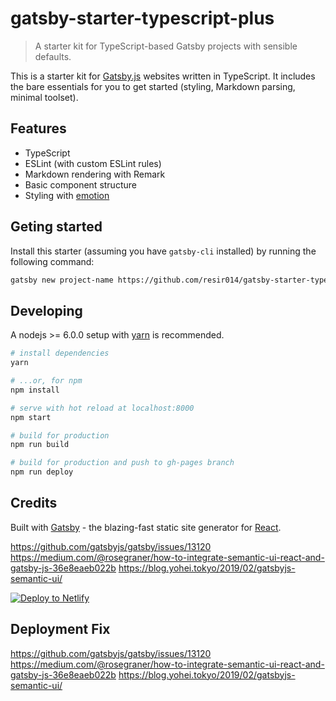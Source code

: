 # gatsby-starter-typescript-plus

> A starter kit for TypeScript-based Gatsby projects with sensible defaults.

This is a starter kit for [Gatsby.js](https://www.gatsbyjs.org/) websites written in TypeScript. It includes the bare essentials for you to get started (styling, Markdown parsing, minimal toolset).

## Features

- TypeScript
- ESLint (with custom ESLint rules)
- Markdown rendering with Remark
- Basic component structure
- Styling with [emotion](https://emotion.sh/)

## Geting started

Install this starter (assuming you have `gatsby-cli` installed) by running the following command:

```bash
gatsby new project-name https://github.com/resir014/gatsby-starter-typescript-plus
```

## Developing

A nodejs >= 6.0.0 setup with [yarn](https://yarnpkg.com/) is recommended.

```bash
# install dependencies
yarn

# ...or, for npm
npm install

# serve with hot reload at localhost:8000
npm start

# build for production
npm run build

# build for production and push to gh-pages branch
npm run deploy
```

## Credits

Built with [Gatsby](https://www.gatsbyjs.org/) - the blazing-fast static site generator for [React](https://facebook.github.io/react/).

<https://github.com/gatsbyjs/gatsby/issues/13120>
<https://medium.com/@rosegraner/how-to-integrate-semantic-ui-react-and-gatsby-js-36e8eaeb022b>
<https://blog.yohei.tokyo/2019/02/gatsbyjs-semantic-ui/>  

[![Deploy to Netlify](https://www.netlify.com/img/deploy/button.svg)](https://app.netlify.com/start/deploy?repository=https://github.com/resir014/gatsby-starter-typescript-plus)

## Deployment Fix

<https://github.com/gatsbyjs/gatsby/issues/13120>
<https://medium.com/@rosegraner/how-to-integrate-semantic-ui-react-and-gatsby-js-36e8eaeb022b>
<https://blog.yohei.tokyo/2019/02/gatsbyjs-semantic-ui/>
